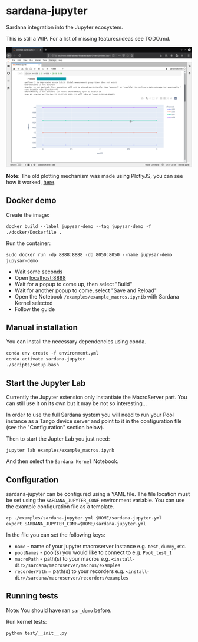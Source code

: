 # sardana-jupyter
Sardana integration into the Jupyter ecosystem.

This is still a WIP. For a list of missing features/ideas see TODO.md.

![image](./examples/preview.png)

**Note**: The old plotting mechanism was made using PlotlyJS, you can see how it worked, [here](https://gitlab.com/sardana-org/sardana-jupyter/-/blob/98bb157b15857790c18edd48ee6be44ab7c967c9/sardana_jupyter_lab/src/index.ts).

## Docker demo
Create the image:
```shell
docker build --label jupysar-demo --tag jupysar-demo -f ./docker/Dockerfile .
```

Run the container:
```shell
sudo docker run -dp 8888:8888 -dp 8050:8050 --name jupysar-demo jupysar-demo
```

- Wait some seconds
- Open  [localhost:8888](http://localhost:8888) 
- Wait for a popup to come up, then select "Build"
- Wait for another popup to come, select "Save and Reload"
- Open the Notebook `/examples/example_macros.ipynib` with Sardana Kernel selected
- Follow the guide

## Manual installation

You can install the necessary dependencies using conda. 

```shell
conda env create -f environment.yml
conda activate sardana-jupyter
./scripts/setup.bash
```

## Start the Jupyter Lab

Currently the Jupyter extension only instantiate the MacroServer part. 
You can still use it on its own but it may be not so interesting...

In order to use the full Sardana system you will need to run your Pool
instance as a Tango device server and point to it in the configuration file
(see the "Configuration" section below).

Then to start the Jupter Lab you just need:

```shell
jupyter lab examples/example_macros.ipynb
```

And then select the `Sardana Kernel` Notebook.

## Configuration

sardana-jupyter can be configured using a YAML file.
The file location must be set using the `SARDANA_JUPYTER_CONF` environment variable.
You can use the example configuration file as a template.

```shell
cp ./examples/sardana-jupyter.yml $HOME/sardana-jupyter.yml
export SARDANA_JUPYTER_CONF=$HOME/sardana-jupyter.yml
```

In the file you can set the following keys:

- `name` - name of your jupyter macroserver instance e.g. `test`, `dummy`, etc.
- `poolNames` - pool(s) you would like to connect to e.g. `Pool_test_1`
- `macroPath` - path(s) to your macros e.g. `<install-dir>/sardana/macroserver/macros/examples`
- `recorderPath` = path(s) to your recorders e.g. `<install-dir>/sardana/macroserver/recorders/examples`

## Running tests

Note: You should have ran `sar_demo` before.

Run kernel tests:
```shell
python test/__init__.py
```